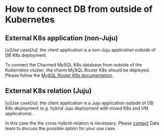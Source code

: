 # How to connect DB from outside of Kubernetes

## External K8s application (non-Juju)

[u]Use case[/u]: the client application is a non-Juju application outside of DB K8s deployment.

To connect the Charmed MySQL K8s database from outside of the Kubernetes cluster, the charm MySQL Router K8s should be deployed. Please follow the [MySQL Router K8s documentation](https://charmhub.io/mysql-router-k8s/docs/h-external-access).

## External K8s relation (Juju)

[u]Use case[/u]: the client application is a Juju application outside of DB K8s deployment (e.g. hybrid Juju deployment with mixed K8s and VM applications).

In this case the the cross-hybrid-relation is necessary. Please [contact](/t/11868) Data team to discuss the possible option for your use case.